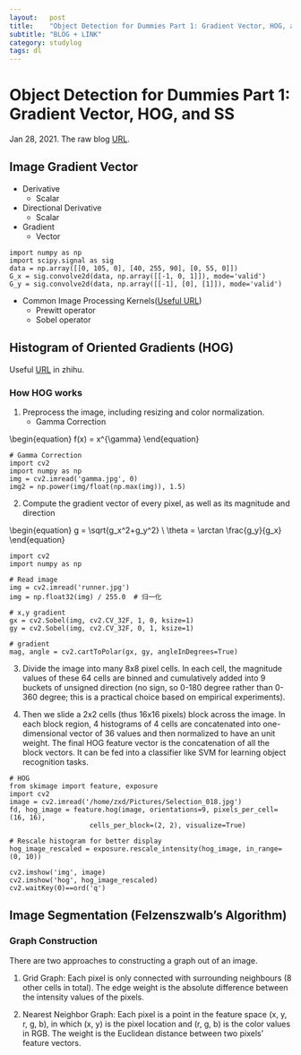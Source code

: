 ```yaml
---
layout:   post
title:    "Object Detection for Dummies Part 1: Gradient Vector, HOG, and SS"
subtitle: "BLOG + LINK"
category: studylog
tags: dl
---
```


# Object Detection for Dummies Part 1: Gradient Vector, HOG, and SS

Jan 28, 2021.
The raw blog [URL](https://lilianweng.github.io/lil-log/2017/10/29/object-recognition-for-dummies-part-1.html).

## Image Gradient Vector

- Derivative
    - Scalar
- Directional Derivative
    - Scalar
- Gradient
    - Vector
```python=
import numpy as np
import scipy.signal as sig
data = np.array([[0, 105, 0], [40, 255, 90], [0, 55, 0]])
G_x = sig.convolve2d(data, np.array([[-1, 0, 1]]), mode='valid')
G_y = sig.convolve2d(data, np.array([[-1], [0], [1]]), mode='valid')
```

- Common Image Processing Kernels([Useful URL](https://zhuanlan.zhihu.com/p/67197912))
    - Prewitt operator
    - Sobel operator

## Histogram of Oriented Gradients (HOG)
Useful [URL](https://zhuanlan.zhihu.com/p/85829145) in zhihu.

### How HOG works
1. Preprocess the image, including resizing and color normalization.
    - Gamma Correction

\begin{equation}
f(x) = x^{\gamma}
\end{equation}

```python=
# Gamma Correction
import cv2
import numpy as np
img = cv2.imread('gamma.jpg', 0)
img2 = np.power(img/float(np.max(img)), 1.5)
```

2. Compute the gradient vector of every pixel, as well as its magnitude and direction

\begin{equation}
g = \sqrt{g_x^2+g_y^2} \\ 
\theta = \arctan \frac{g_y}{g_x}
\end{equation}

```python=
import cv2
import numpy as np

# Read image
img = cv2.imread('runner.jpg')
img = np.float32(img) / 255.0  # 归一化

# x,y gradient
gx = cv2.Sobel(img, cv2.CV_32F, 1, 0, ksize=1)
gy = cv2.Sobel(img, cv2.CV_32F, 0, 1, ksize=1)

# gradient
mag, angle = cv2.cartToPolar(gx, gy, angleInDegrees=True)
```

3. Divide the image into many 8x8 pixel cells. In each cell, the magnitude values of these 64 cells are binned and cumulatively added into 9 buckets of unsigned direction (no sign, so 0-180 degree rather than 0-360 degree; this is a practical choice based on empirical experiments).

4. Then we slide a 2x2 cells (thus 16x16 pixels) block across the image. In each block region, 4 histograms of 4 cells are concatenated into one-dimensional vector of 36 values and then normalized to have an unit weight. The final HOG feature vector is the concatenation of all the block vectors. It can be fed into a classifier like SVM for learning object recognition tasks.


```python=
# HOG
from skimage import feature, exposure
import cv2
image = cv2.imread('/home/zxd/Pictures/Selection_018.jpg')
fd, hog_image = feature.hog(image, orientations=9, pixels_per_cell=(16, 16),
                    cells_per_block=(2, 2), visualize=True)

# Rescale histogram for better display
hog_image_rescaled = exposure.rescale_intensity(hog_image, in_range=(0, 10))

cv2.imshow('img', image)
cv2.imshow('hog', hog_image_rescaled)
cv2.waitKey(0)==ord('q')
```

## Image Segmentation (Felzenszwalb’s Algorithm)

### Graph Construction

There are two approaches to constructing a graph out of an image.

1. Grid Graph: Each pixel is only connected with surrounding neighbours (8 other cells in total). The edge weight is the absolute difference between the intensity values of the pixels.

2. Nearest Neighbor Graph: Each pixel is a point in the feature space (x, y, r, g, b), in which (x, y) is the pixel location and (r, g, b) is the color values in RGB. The weight is the Euclidean distance between two pixels’ feature vectors.





